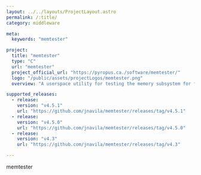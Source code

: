 ```yaml
---
layout: ../../layouts/ProjectLayout.astro
permalink: /:title/
category: middleware

meta:
  keywords: "memtester"

project:
  title: "memtester"
  type: "C"
  url: "memtester"
  project_official_url: "https://pyropus.ca./software/memtester/"
  logo: "/public/assets/projectLogos/memtester.png"
  overview: "A userspace utility for testing the memory subsystem for faults. It's portable and should compile and work on any 32- or 64-bit Unix-like system. (Yes, even weird, proprietary Unices, and even Mac OS X.) For hardware developers, memtester can be told to test memory starting at a particular physical address as of memtester version 4.1.0."

supported_releases:
  - release:
    version: "v4.5.1"
    url: "https://github.com/jnavila/memtester/releases/tag/v4.5.1"
  - release:
    version: "v4.5.0"
    url: "https://github.com/jnavila/memtester/releases/tag/v4.5.0"
  - release:
    version: "v4.3"
    url: "https://github.com/jnavila/memtester/releases/tag/v4.3"

---
```


<p>memtester</p>

